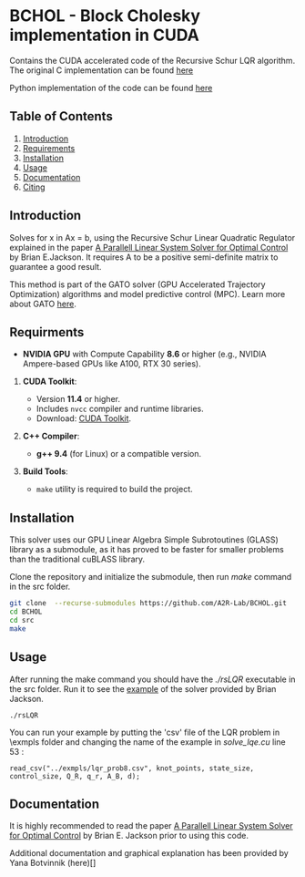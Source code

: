 # BCHOL - Block Cholesky implementation in CUDA

Contains the CUDA accelerated code of the Recursive Schur LQR algorithm. The original C implementation can be found [here](https://github.com/bjack205/rsLQR/)

Python implementation of the code can be found [here](https://github.com/A2R-Lab/BCHOL-python)

## Table of Contents  
1. [Introduction](#introduction)  
2. [Requirements](#requirements)  
3. [Installation](#installation)  
4. [Usage](#usage)
5. [Documentation](#documentation)
6. [Citing](#citing)  

## Introduction
Solves for x in Ax = b, using the Recursive Schur Linear Quadratic Regulator explained in the paper [A Parallell Linear System Solver for Optimal Control](https://bjack205.github.io/papers/rslqr.pdf) by Brian E.Jackson. It requires A to be a positive semi-definite matrix to guarantee a good result.

This method is part of the GATO solver (GPU Accelerated Trajectory Optimization) algorithms and model predictive control (MPC). Learn more about  GATO [here](https://github.com/A2R-Lab/TrajoptMPCReference).


## Requirments

- **NVIDIA GPU** with Compute Capability **8.6** or higher (e.g., NVIDIA Ampere-based GPUs like A100, RTX 30 series).

1. **CUDA Toolkit**:
   - Version **11.4** or higher.
   - Includes `nvcc` compiler and runtime libraries.
   - Download: [CUDA Toolkit](https://developer.nvidia.com/cuda-downloads).

2. **C++ Compiler**:
   - **g++ 9.4** (for Linux) or a compatible version.

3. **Build Tools**:
   - `make` utility is required to build the project.
  
## Installation

   This solver uses our GPU Linear Algebra Simple Subrotoutines (GLASS) library as a submodule, as it has proved to be faster for smaller problems than the traditional cuBLASS library.
   
   Clone the repository and initialize the submodule, then run *make* command in the src folder.
   ```bash
   git clone  --recurse-submodules https://github.com/A2R-Lab/BCHOL.git
   cd BCHOL
   cd src
   make
```

## Usage
After running the make command you should have the *./rsLQR* executable in the src folder.  Run it to see the [example](https://github.com/bjack205/rsLQR/blob/main/lqr_prob.json) of the solver provided by Brian Jackson.

`./rsLQR`

You can run your example by putting the 'csv' file of the LQR problem in \exmpls folder and changing the name of the example in *solve_lqe.cu* line 53 :

`read_csv("../exmpls/lqr_prob8.csv", knot_points, state_size, control_size, Q_R, q_r, A_B, d); `



## Documentation
It is highly recommended to read the paper [A Parallell Linear System Solver for Optimal Control](https://bjack205.github.io/papers/rslqr.pdf) by Brian E. Jackson prior to using this code.

Additional documentation and graphical explanation has been provided by Yana Botvinnik (here)[]


